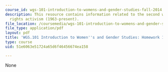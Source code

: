 ```yaml
---
course_id: wgs-101-introduction-to-womens-and-gender-studies-fall-2014
description: This resource contains information related to the second wave of women's
  rights activism (1963-present).
file_location: /coursemedia/wgs-101-introduction-to-womens-and-gender-studies-fall-2014/51e6063e51724a65d6f46456674ea158_MITWGS_101F14_Hwork10.pdf
file_type: application/pdf
layout: pdf
title: 'WGS.101 Introduction to Women''s and Gender Studies: Homework 10 Lorber'
type: course
uid: 51e6063e51724a65d6f46456674ea158

---
```

None